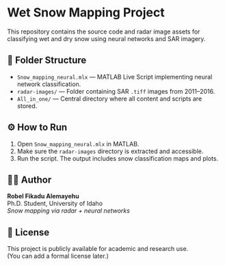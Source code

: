 # Wet Snow Mapping Project

This repository contains the source code and radar image assets for classifying wet and dry snow using neural networks and SAR imagery.

## 📁 Folder Structure

- `Snow_mapping_neural.mlx` — MATLAB Live Script implementing neural network classification.
- `radar-images/` — Folder containing SAR `.tiff` images from 2011–2016.
- `All_in_one/` — Central directory where all content and scripts are stored.

## ⚙️ How to Run

1. Open `Snow_mapping_neural.mlx` in MATLAB.
2. Make sure the `radar-images` directory is extracted and accessible.
3. Run the script. The output includes snow classification maps and plots.

## 👨‍💻 Author

**Robel Fikadu Alemayehu**  
Ph.D. Student, University of Idaho  
_Snow mapping via radar + neural networks_

## 📜 License

This project is publicly available for academic and research use.  
(You can add a formal license later.)


